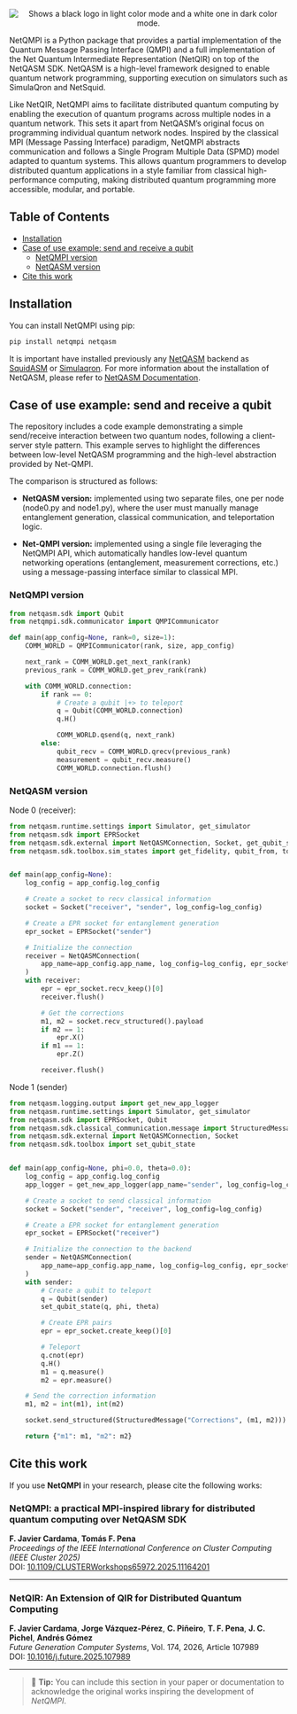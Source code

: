<p align="center">
  <picture>
    <source media="(prefers-color-scheme: dark)" srcset="https://raw.githubusercontent.com/NetQIR/netqmpi/refs/heads/main/logo-light.svg">
    <source media="(prefers-color-scheme: light)" srcset="https://raw.githubusercontent.com/NetQIR/netqmpi/refs/heads/main/logo-dark.svg">
    <img alt="Shows a black logo in light color mode and a white one in dark color mode." src="https://user-images.githubusercontent.com/25423296/163456779-a8556205-d0a5-45e2-ac17-42d089e3c3f8.png">
  </picture>
</p>


NetQMPI is a Python package that provides a partial implementation of the Quantum Message Passing Interface (QMPI) and a full implementation of the Net Quantum Intermediate Representation (NetQIR) on top of the NetQASM SDK. NetQASM is a high-level framework designed to enable quantum network programming, supporting execution on simulators such as SimulaQron and NetSquid.

Like NetQIR, NetQMPI aims to facilitate distributed quantum computing by enabling the execution of quantum programs across multiple nodes in a quantum network. This sets it apart from NetQASM’s original focus on programming individual quantum network nodes. Inspired by the classical MPI (Message Passing Interface) paradigm, NetQMPI abstracts communication and follows a Single Program Multiple Data (SPMD) model adapted to quantum systems. This allows quantum programmers to develop distributed quantum applications in a style familiar from classical high-performance computing, making distributed quantum programming more accessible, modular, and portable.

## Table of Contents

  - [Installation](#Installation)
  - [Case of use example: send and receive a qubit](#Case-of-use-example-send-and-receive-a-qubit)
    - [NetQMPI version](#NetQMPI-version)
    - [NetQASM version](#NetQASM-version)
  - [Cite this work](#📚-Cite-this-work)

## Installation
You can install NetQMPI using pip:

```bash
pip install netqmpi netqasm
```

It is important have installed previously any [NetQASM](https://github.com/QuTech-Delft/netqasm) backend as [SquidASM](https://github.com/QuTech-Delft/squidasm) or [Simulaqron](https://github.com/SoftwareQuTech/SimulaQron). For more information about the installation of NetQASM, please refer to [NetQASM Documentation](https://netqasm.readthedocs.io/en/stable/installation.html).


## Case of use example: send and receive a qubit

The repository includes a code example demonstrating a simple send/receive interaction between two quantum nodes, following a client-server style pattern. This example serves to highlight the differences between low-level NetQASM programming and the high-level abstraction provided by Net-QMPI.

The comparison is structured as follows:

- **NetQASM version:** implemented using two separate files, one per node (node0.py and node1.py), where the user must manually manage entanglement generation, classical communication, and teleportation logic.

- **Net-QMPI version:** implemented using a single file leveraging the NetQMPI API, which automatically handles low-level quantum networking operations (entanglement, measurement corrections, etc.) using a message-passing interface similar to classical MPI.

### NetQMPI version
```python
from netqasm.sdk import Qubit
from netqmpi.sdk.communicator import QMPICommunicator

def main(app_config=None, rank=0, size=1):
    COMM_WORLD = QMPICommunicator(rank, size, app_config)

    next_rank = COMM_WORLD.get_next_rank(rank)
    previous_rank = COMM_WORLD.get_prev_rank(rank)

    with COMM_WORLD.connection:
        if rank == 0:
            # Create a qubit |+> to teleport
            q = Qubit(COMM_WORLD.connection)
            q.H()

            COMM_WORLD.qsend(q, next_rank)
        else:
            qubit_recv = COMM_WORLD.qrecv(previous_rank)
            measurement = qubit_recv.measure()
            COMM_WORLD.connection.flush()
```
### NetQASM version
Node 0 (receiver):

```python
from netqasm.runtime.settings import Simulator, get_simulator
from netqasm.sdk import EPRSocket
from netqasm.sdk.external import NetQASMConnection, Socket, get_qubit_state
from netqasm.sdk.toolbox.sim_states import get_fidelity, qubit_from, to_dm


def main(app_config=None):
    log_config = app_config.log_config

    # Create a socket to recv classical information
    socket = Socket("receiver", "sender", log_config=log_config)

    # Create a EPR socket for entanglement generation
    epr_socket = EPRSocket("sender")

    # Initialize the connection
    receiver = NetQASMConnection(
        app_name=app_config.app_name, log_config=log_config, epr_sockets=[epr_socket]
    )
    with receiver:
        epr = epr_socket.recv_keep()[0]
        receiver.flush()

        # Get the corrections
        m1, m2 = socket.recv_structured().payload
        if m2 == 1:
            epr.X()
        if m1 == 1:
            epr.Z()

        receiver.flush()
```

Node 1 (sender)
```python
from netqasm.logging.output import get_new_app_logger
from netqasm.runtime.settings import Simulator, get_simulator
from netqasm.sdk import EPRSocket, Qubit
from netqasm.sdk.classical_communication.message import StructuredMessage
from netqasm.sdk.external import NetQASMConnection, Socket
from netqasm.sdk.toolbox import set_qubit_state


def main(app_config=None, phi=0.0, theta=0.0):
    log_config = app_config.log_config
    app_logger = get_new_app_logger(app_name="sender", log_config=log_config)

    # Create a socket to send classical information
    socket = Socket("sender", "receiver", log_config=log_config)

    # Create a EPR socket for entanglement generation
    epr_socket = EPRSocket("receiver")

    # Initialize the connection to the backend
    sender = NetQASMConnection(
        app_name=app_config.app_name, log_config=log_config, epr_sockets=[epr_socket]
    )
    with sender:
        # Create a qubit to teleport
        q = Qubit(sender)
        set_qubit_state(q, phi, theta)

        # Create EPR pairs
        epr = epr_socket.create_keep()[0]

        # Teleport
        q.cnot(epr)
        q.H()
        m1 = q.measure()
        m2 = epr.measure()

    # Send the correction information
    m1, m2 = int(m1), int(m2)

    socket.send_structured(StructuredMessage("Corrections", (m1, m2)))

    return {"m1": m1, "m2": m2}
```

## Cite this work

If you use **NetQMPI** in your research, please cite the following works:

### NetQMPI: a practical MPI-inspired library for distributed quantum computing over NetQASM SDK
**F. Javier Cardama**, **Tomás F. Pena**  
*Proceedings of the IEEE International Conference on Cluster Computing (IEEE Cluster 2025)*  
DOI: [10.1109/CLUSTERWorkshops65972.2025.11164201](https://doi.org/10.1109/CLUSTERWorkshops65972.2025.11164201)

---

### NetQIR: An Extension of QIR for Distributed Quantum Computing
**F. Javier Cardama**, **Jorge Vázquez-Pérez**, **C. Piñeiro**, **T. F. Pena**, **J. C. Pichel**, **Andrés Gómez**  
*Future Generation Computer Systems*, Vol. 174, 2026, Article 107989  
DOI: [10.1016/j.future.2025.107989](https://doi.org/10.1016/j.future.2025.107989)

---

> 🧠 **Tip:** You can include this section in your paper or documentation to acknowledge the original works inspiring the development of *NetQMPI*.
